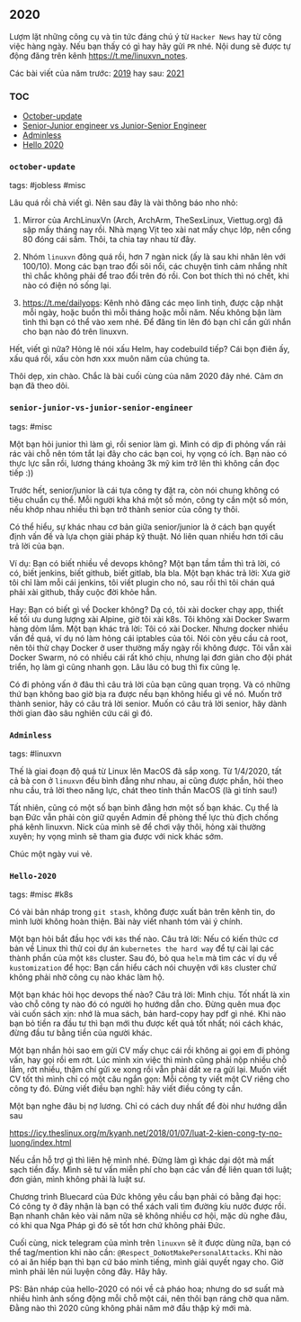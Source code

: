 ## 2020

Lượm lặt những công cụ và tin tức đáng chú ý từ `Hacker News` hay từ
công việc hàng ngày. Nếu bạn thấy có gì hay hãy gửi `PR` nhé.
Nội dung sẽ được tự động đăng trên kênh https://t.me/linuxvn_notes.

Các bài viết của năm trước:
  [2019](Notes-2019.md)
hay sau:
  [2021](Notes-2021.md)

### TOC

* [October-update](#october-update)
* [Senior-Junior engineer vs Junior-Senior Engineer](#senior-junior-vs-junior-senior-engineer)
* [Adminless](#adminless)
* [Hello 2020](#hello-2020)

### `october-update`

tags: #jobless #misc

Lâu quá rồi chả viết gì. Nên sau đây là vài thông báo nho nhỏ:

1. Mirror của ArchLinuxVn (Arch, ArchArm, TheSexLinux, Viettug.org)
  đã sập mấy tháng nay rồi. Nhà mạng Vịt teo xài nat mấy chục lớp,
  nên cổng 80 đóng cái sầm. Thôi, ta chia tay nhau từ đây.

2. Nhóm `linuxvn` đông quá rồi, hơn 7 ngàn nick (ấy là sau khi nhân lên
  với 100/10). Mong các bạn trao đổi sôi nổi, các chuyện tình cảm nhắng
  nhít thì chắc không phải để trao đổi trên đó rồi. Con bot thích
  thì nó chết, khi nào có điện nó sống lại.

3. https://t.me/dailyops: Kênh nhỏ đăng các mẹo linh tinh,
  được cập nhật mỗi ngày, hoặc buồn thì mỗi tháng hoặc mỗi năm.
  Nếu không bận làm tình thì bạn có thể vào xem nhé.
  Để đăng tin lên đó bạn chỉ cần gửi nhắn cho bạn nào đó trên linuxvn.

Hết, viết gì nữa? Hỏng lẽ nói xấu Helm, hay codebuild tiếp?
Cái bọn điên ấy, xấu quá rồi, xấu còn hơn xxx muôn năm của chúng ta.

Thôi dẹp, xin chào. Chắc là bài cuối cùng của năm 2020 đây nhé.
Cảm ơn bạn đã theo dõi.

### `senior-junior-vs-junior-senior-engineer`

tags: #misc

Một bạn hỏi junior thì làm gì, rồi senior làm gì. Mình có dịp đi phỏng vấn
rải rác vài chỗ nên tóm tắt lại đây cho các bạn coi, hy vọng có ích.
Bạn nào có thực lực sẵn rồi, lương tháng khoảng 3k mỹ kim trở lên
thì không cần đọc tiếp :))

Trước hết, senior/junior là cái tựa công ty đặt ra, còn nói chung không
có tiêu chuẩn cụ thể. Mỗi người kha khá một số món, công ty cần một số món,
nếu khớp nhau nhiều thì bạn trở thành senior của công ty thôi.

Có thể hiểu, sự khác nhau cơ bản giữa senior/junior là ở cách bạn
quyết định vấn đề và lựa chọn giải pháp kỹ thuật.
Nó liên quan nhiều hơn tới câu trả lời của bạn.

Ví dụ: Bạn có biết nhiều về devops không? Một bạn tầm tầm thì trả lời,
có có, biết jenkins, biết github, biết gitlab, bla bla. Một bạn khác
trả lời: Xưa giờ tôi chỉ làm mỗi cái jenkins, tôi viết plugin
cho nó, sau rồi thì tôi chán quá phải xài github, thấy cuộc đời khỏe hẳn.

Hay: Bạn có biết gì về Docker không? Dạ có, tôi xài docker chạy app, thiết
kế tối ưu dung lượng xài Alpine, giờ tôi xài k8s. Tôi không xài Docker Swarm
hàng dỏm lắm. Một bạn khác trả lời: Tôi có xài Docker. Nhưng docker nhiều
vấn đề quá, ví dụ nó làm hỏng cái iptables của tôi. Nói còn yêu cầu cả root,
nên tôi thử chạy Docker ở user thường mấy ngày rồi không được. Tôi vẫn xài
Docker Swarm, nó có nhiều cái rất khó chịu, nhưng lại đơn giản cho đội
phát triển, họ làm gì cũng nhanh gọn. Lâu lâu có bug thì fix cũng lẹ.

Có đi phỏng vấn ở đâu thì câu trả lời của bạn cũng quan trọng. Và có những
thứ bạn không bao giờ bịa ra được nếu bạn không hiểu gì về nó. Muốn trở
thành senior, hãy có câu trả lời senior. Muốn có câu trả lời senior,
hãy dành thời gian đào sâu nghiên cứu cái gì đó.

### `Adminless`

tags: #linuxvn

Thế là giai đoạn độ quá từ Linux lên MacOS đã sắp xong. Từ 1/4/2020,
tất cả bà con ở `linuxvn` đều bình đẳng như nhau, ai cũng được phần,
hỏi theo nhu cầu, trả lời theo năng lực, chát theo tinh thần MacOS
(là gì tính sau!)

Tất nhiên, cũng có một số bạn bình đẳng hơn một số bạn khác. Cụ thể
là bạn Đức vẫn phải còn giữ quyền Admin đề phòng thế lực thù địch
chống phá kênh linuxvn. Nick của mình sẽ để chơi vậy thôi, hỏng xài
thường xuyên; hy vọng mình sẽ tham gia được với nick khác sớm.

Chúc một ngày vui vẻ.

### `Hello-2020`

tags: #misc #k8s

Có vài bản nháp trong `git stash`, không được xuất bản trên kênh tin,
do mình lười không hoàn thiện. Bài này viết nhanh tóm vài ý chính.

Một bạn hỏi bắt đầu học với `k8s` thế nào. Câu trả lời: Nếu có kiến thức
cơ bản về Linux thì thử coi dự án `kubernetes the hard way` để tự cài lại
các thành phần của một `k8s` cluster. Sau đó, bỏ qua `helm` mà tìm các
ví dụ về `kustomization` để học: Bạn cần hiểu cách nói chuyện với `k8s`
cluster chứ không phải nhờ công cụ nào khác làm hộ.

Một bạn khác hỏi học devops thế nào? Câu trả lời: Mình chịu. Tốt nhất
là xin vào chỗ công ty nào đó có người họ hướng dẫn cho. Đừng quên mua
đọc vài cuốn sách xịn: nhớ là mua sách, bản hard-copy hay pdf gì nhé.
Khi nào bạn bỏ tiền ra đầu tư thì bạn mới thu được kết quả tốt nhất;
nói cách khác, đừng đầu tư bằng tiền của người khác.

Một bạn nhắn hỏi sao em gửi CV mấy chục cái rồi không ai gọi em đi phỏng
vấn, hay gọi rồi em rớt. Lúc mình xin việc thì mình cũng phải nộp nhiều
chỗ lắm, rớt nhiều, thậm chí gửi xe xong rồi vẫn phải dắt xe ra gửi lại.
Muốn viết CV tốt thì mình chỉ có một câu ngắn gọn: Mỗi công ty viết một
CV riêng cho công ty đó. Đừng viết điều bạn nghĩ: hãy viết điều công ty cần.

Một bạn nghe đâu bị nợ lương. Chỉ có cách duy nhất để đòi như hướng dẫn sau

https://icy.theslinux.org/m/kyanh.net/2018/01/07/luat-2-kien-cong-ty-no-luong/index.html

Nếu cần hỗ trợ gì thì liên hệ mình nhé. Đừng làm gì khác dại dột mà
mất sạch tiền đấy. Mình sẽ tư vấn miễn phí cho bạn các vấn đề liên quan
tới luật; đơn giản, mình không phải là luật sư.

Chương trình Bluecard của Đức không yêu cầu bạn phải có bằng đại học:
Có công ty ở đây nhận là bạn có thể xách vali tìm đường kíu nước được rồi.
Bạn nhanh chân kẻo vài năm nữa sẽ không nhiều cơ hội, mặc dù nghe đâu,
có khi qua Nga Pháp gì đó sẽ tốt hơn chứ không phải Đức.

Cuối cùng, nick telegram của mình trên `linuxvn` sẽ ít được dùng nữa,
bạn có thể tag/mention khi nào cần: `@Respect_DoNotMakePersonalAttacks`.
Khi nào có ai ăn hiếp bạn thì bạn cứ báo mình tiếng, mình giải quyết
ngay cho. Giờ mình phải lên núi luyện công đây. Hây hây.

PS: Bản nháp của hello-2020 có nói về cả pháo hoa; nhưng do sơ suất mà
nhiều hình ảnh sống động mỗi chỗ một cái, nên thôi bạn ráng chờ qua năm.
Đằng nào thì 2020 cũng không phải năm mở đầu thập kỷ  mới mà.
